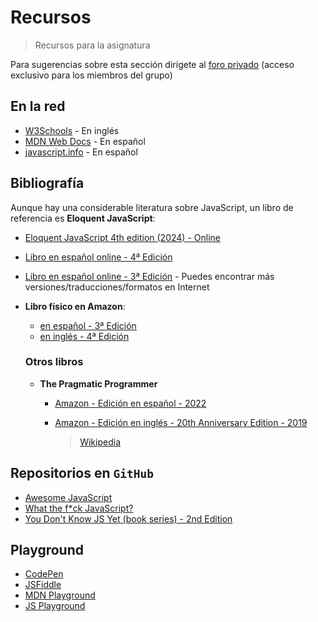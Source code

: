 # Recursos

> Recursos para la asignatura

Para sugerencias sobre esta sección dirígete al [foro privado](https://github.com/orgs/2DAWIE/discussions) (acceso exclusivo para los miembros del grupo)

## En la red

- [W3Schools](https://www.w3schools.com/js/) - En inglés
- [MDN Web Docs](https://developer.mozilla.org/es/docs/Web/JavaScript) - En español
- [javascript.info](https://es.javascript.info/) - En español

## Bibliografía

Aunque hay una considerable literatura sobre JavaScript, un libro de referencia es **Eloquent JavaScript**:

- [Eloquent JavaScript 4th edition (2024) - Online](https://eloquentjavascript.net/)
- [Libro en español online - 4ª Edición](https://www.eloquentjavascript.es/)
- [Libro en español online - 3ª Edición](https://eloquentjs-es.thedojo.mx/) - Puedes encontrar más versiones/traducciones/formatos en Internet
- **Libro físico en Amazon**:
    - [en español - 3ª Edición ](https://www.amazon.es/JavaScript-elocuente-introducci%C3%B3n-moderna-programaci%C3%B3n/dp/8441549036)
    - [en inglés - 4ª Edición](https://www.amazon.es/Eloquent-JavaScript-4th-Introduction-Programming/dp/1718504101)
 
  ### Otros libros

  - **The Pragmatic Programmer**
      - [Amazon - Edición en español - 2022](https://en.wikipedia.org/wiki/The_Pragmatic_Programmer)
      - [Amazon - Edición en inglés - 20th Anniversary Edition - 2019](https://www.amazon.es/Pragmatic-Programmer-journey-mastery-Anniversary/dp/0135957052)

        > [Wikipedia](https://es.wikipedia.org/wiki/El_programador_pragm%C3%A1tico)

## Repositorios en `GitHub`

- [Awesome JavaScript](https://github.com/sorrycc/awesome-javascript)
- [What the f*ck JavaScript?](https://github.com/denysdovhan/wtfjs)
- [You Don't Know JS Yet (book series) - 2nd Edition](https://github.com/getify/You-Dont-Know-JS)

## Playground

- [CodePen](https://codepen.io/)
- [JSFiddle](https://jsfiddle.net/)
- [MDN Playground](https://developer.mozilla.org/es/play)
- [JS Playground](https://www.jsplayground.dev/)
